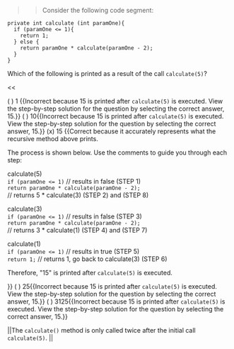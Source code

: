 >>Consider the following code segment:
<pre><code>private int calculate (int paramOne){
  if (paramOne &lt;= 1){
    return 1;
  } else {
    return paramOne * calculate(paramOne - 2);
  }
}
</code></pre>
<p>Which of the following is printed as a result of the call <code>calculate(5)</code>?</p><<

( ) 1 {{Incorrect because 15 is printed after <code>calculate(5)</code> is executed. View the step-by-step solution for the question by selecting the correct answer, 15.}}
( ) 10{{Incorrect because 15 is printed after <code>calculate(5)</code> is executed. View the step-by-step solution for the question by selecting the correct answer, 15.}}
(x) 15 {{Correct because it accurately represents what the recursive method above prints.
<p>The process is shown below. Use the comments to guide you through each step:</p>
<p>calculate(5)<br/>
<code>if (paramOne &lt;= 1)</code> // results in false (STEP 1)<br/>
<code>return paramOne * calculate(paramOne - 2);</code><br/> // returns 5 * calculate(3) (STEP 2) and (STEP 8)</p>
<p>calculate(3)<br/>
<code>if (paramOne &lt;= 1)</code> // results in false (STEP 3)<br/>
<code>return paramOne * calculate(paramOne - 2);</code><br/> // returns 3 * calculate(1) (STEP 4) and (STEP 7)</p>
<p>calculate(1)<br/>
<code>if (paramOne &lt;= 1)</code> // results in true (STEP 5)<br/>
<code>return 1;</code> // returns 1, go back to calculate(3) (STEP 6)</p>
<p>Therefore, "15" is printed after <code>calculate(5)</code> is executed.</p>}}
( ) 25{{Incorrect because 15 is printed after <code>calculate(5)</code> is executed. View the step-by-step solution for the question by selecting the correct answer, 15.}}
( ) 3125{{Incorrect because 15 is printed after <code>calculate(5)</code> is executed. View the step-by-step solution for the question by selecting the correct answer, 15.}}

||The <code>calculate()</code> method is only called twice after the initial call <code>calculate(5)</code>. ||
